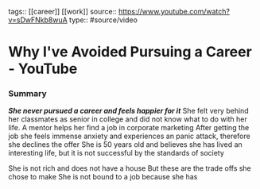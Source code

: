 tags:: [[career]] [[work]]
source:: https://www.youtube.com/watch?v=sDwFNkb8wuA
type:: #source/video

# Why I've Avoided Pursuing a Career - YouTube 
  
### Summary
***She never pursued a career and feels happier for it***
She felt very behind her classmates as senior in college and did not know what to do with her life.
A mentor helps her find a job in corporate marketing
After getting the job she feels immense anxiety and experiences an panic attack, therefore she declines the offer
She is 50 years old and believes she has lived an interesting life, but it is not successful by the standards of society

She is not rich and does not have a house
But these are the trade offs she chose to make
She is not bound to a job because she has